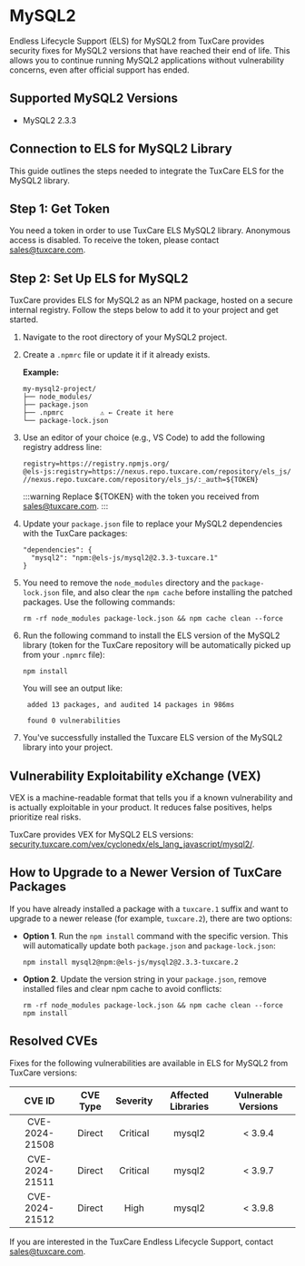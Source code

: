 # MySQL2

Endless Lifecycle Support (ELS) for MySQL2 from TuxCare provides security fixes for MySQL2 versions that have reached their end of life. This allows you to continue running MySQL2 applications without vulnerability concerns, even after official support has ended.

## Supported MySQL2 Versions

* MySQL2 2.3.3

## Connection to ELS for MySQL2 Library

This guide outlines the steps needed to integrate the TuxCare ELS for the MySQL2 library.

## Step 1: Get Token

You need a token in order to use TuxCare ELS MySQL2 library. Anonymous access is disabled. To receive the token, please contact [sales@tuxcare.com](mailto:sales@tuxcare.com).

## Step 2: Set Up ELS for MySQL2

TuxCare provides ELS for MySQL2 as an NPM package, hosted on a secure internal registry. Follow the steps below to add it to your project and get started.

1. Navigate to the root directory of your MySQL2 project.
2. Create a `.npmrc` file or update it if it already exists.

   **Example:**

   ```text
   my-mysql2-project/
   ├── node_modules/
   ├── package.json
   ├── .npmrc         ⚠️ ← Create it here
   └── package-lock.json
   ```

3. Use an editor of your choice (e.g., VS Code) to add the following registry address line:

   <CodeWithCopy>

   ```text
   registry=https://registry.npmjs.org/
   @els-js:registry=https://nexus.repo.tuxcare.com/repository/els_js/
   //nexus.repo.tuxcare.com/repository/els_js/:_auth=${TOKEN}
   ```

   </CodeWithCopy>

   :::warning
   Replace ${TOKEN} with the token you received from [sales@tuxcare.com](mailto:sales@tuxcare.com).
   :::

4. Update your `package.json` file to replace your MySQL2 dependencies with the TuxCare packages:

   <CodeWithCopy>

   ```text
   "dependencies": {
     "mysql2": "npm:@els-js/mysql2@2.3.3-tuxcare.1"
   }
   ```

   </CodeWithCopy>

5. You need to remove the `node_modules` directory and the `package-lock.json` file, and also clear the `npm cache` before installing the patched packages. Use the following commands:
   
   <CodeWithCopy>

   ```text
   rm -rf node_modules package-lock.json && npm cache clean --force
   ```

   </CodeWithCopy>

6. Run the following command to install the ELS version of the MySQL2 library (token for the TuxCare repository will be automatically picked up from your `.npmrc` file):

   <CodeWithCopy>

   ```text
   npm install
   ```

   </CodeWithCopy>

   You will see an output like:

   ```text
    added 13 packages, and audited 14 packages in 986ms
    
    found 0 vulnerabilities
   ```

7. You've successfully installed the Tuxcare ELS version of the MySQL2 library into your project.

## Vulnerability Exploitability eXchange (VEX) 

VEX is a machine-readable format that tells you if a known vulnerability and is actually exploitable in your product. It reduces false positives, helps prioritize real risks.

TuxCare provides VEX for MySQL2 ELS versions: [security.tuxcare.com/vex/cyclonedx/els_lang_javascript/mysql2/](https://security.tuxcare.com/vex/cyclonedx/els_lang_javascript/mysql2/).

## How to Upgrade to a Newer Version of TuxCare Packages

If you have already installed a package with a `tuxcare.1` suffix and want to upgrade to a newer release (for example, `tuxcare.2`), there are two options:

* **Option 1**. Run the `npm install` command with the specific version. This will automatically update both `package.json` and `package-lock.json`:

  <CodeWithCopy>

  ```text
  npm install mysql2@npm:@els-js/mysql2@2.3.3-tuxcare.2
  ```

  </CodeWithCopy>

* **Option 2**. Update the version string in your `package.json`, remove installed files and clear npm cache to avoid conflicts:

  <CodeWithCopy>

  ```text
  rm -rf node_modules package-lock.json && npm cache clean --force
  npm install
  ```

  </CodeWithCopy>

## Resolved CVEs

Fixes for the following vulnerabilities are available in ELS for MySQL2 from TuxCare versions:

| CVE ID         | CVE Type | Severity | Affected Libraries | Vulnerable Versions |
| :------------: | :------: |:--------:|:------------------:| :----------------: |
| CVE-2024-21508 | Direct   | Critical | mysql2            | < 3.9.4           |
| CVE-2024-21511 | Direct   | Critical | mysql2            | < 3.9.7           |
| CVE-2024-21512 | Direct   | High     | mysql2            | < 3.9.8           |

If you are interested in the TuxCare Endless Lifecycle Support, contact [sales@tuxcare.com](mailto:sales@tuxcare.com).
